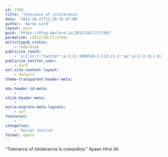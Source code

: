 ```yaml
---
id: 1760
title: 'Tolerance of intolerance'
date: '2012-10-27T11:20:32-07:00'
author: 'Aaron Lord'
layout: post
guid: 'https://blog.devlord.io/2012/10/27/1760/'
permalink: /2012/10/27/1760/
activitypub_status:
    - federated
publicize_reach:
    - 'a:2:{s:7:"twitter";a:1:{i:1009549;i:112;}s:2:"wp";a:1:{i:0;i:8;}}'
publicize_twitter_user:
    - a1rd
ast-site-content-layout:
    - default
theme-transparent-header-meta:
    - ''
adv-header-id-meta:
    - ''
stick-header-meta:
    - ''
astra-migrate-meta-layouts:
    - set
footnotes:
    - ''
categories:
    - 'Social Justice'
format: quote
---
```


"Tolerance of intolerance is cowardice." Ayaan Hirsi Ali